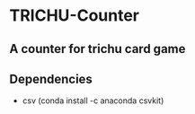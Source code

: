 # TRICHU-Counter

## A counter for trichu card game

## Dependencies

 <ul>
  <li> csv (conda install -c anaconda csvkit) </li>
</ul>
